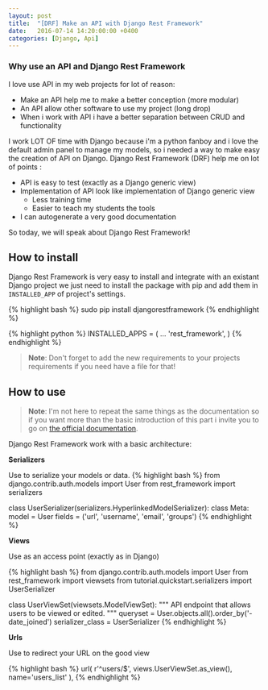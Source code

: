 ```yaml
---
layout: post
title:  "[DRF] Make an API with Django Rest Framework"
date:   2016-07-14 14:20:00:00 +0400
categories: [Django, Api]
---
```


### Why use an API and Django Rest Framework ###

I love use API in my web projects for lot of reason:

* Make an API help me to make a better conception (more modular)
* An API allow other software to use my project (long drop)
* When i work with API i have a better separation between CRUD and functionality

I work LOT OF time with Django because i'm a python fanboy and i 
love the default admin panel to manage my models, so i needed a 
way to make easy the creation of API on Django. Django Rest 
Framework (DRF) help me on lot of points :

* API is easy to test (exactly as a Django generic view)
* Implementation of API look like implementation of Django generic view
  * Less training time
  * Easier to teach my students the tools
* I can autogenerate a very good documentation

So today, we will speak about Django Rest Framework!

## How to install ##

Django Rest Framework is very easy to install and integrate with an 
existant Django project we just need to install the package with pip 
and add them in `INSTALLED_APP` of project's settings.

{% highlight bash %}
sudo pip install djangorestframework
{% endhighlight %}

{% highlight python %}
INSTALLED_APPS = (
    ...
    'rest_framework',
)
{% endhighlight %}

> **Note**: Don't forget to add the new requirements to your projects 
> requirements if you need have a file for that!

## How to use ##

> **Note**: I'm not here to repeat the same things as the documentation 
> so if you want more than the basic introduction of this part i invite you to go on [the official documentation](http://www.django-rest-framework.org/).

Django Rest Framework work with a basic architecture:

**Serializers**

Use to serialize your models or data.
{% highlight bash %}
from django.contrib.auth.models import User
from rest_framework import serializers


class UserSerializer(serializers.HyperlinkedModelSerializer):
    class Meta:
        model = User
        fields = ('url', 'username', 'email', 'groups')
{% endhighlight %}

**Views**

Use as an access point (exactly as in Django)

{% highlight bash %}
from django.contrib.auth.models import User
from rest_framework import viewsets
from tutorial.quickstart.serializers import UserSerializer


class UserViewSet(viewsets.ModelViewSet):
    """
    API endpoint that allows users to be viewed or edited.
    """
    queryset = User.objects.all().order_by('-date_joined')
    serializer_class = UserSerializer
{% endhighlight %}

**Urls**

Use to redirect your URL on the good view 

{% highlight bash %}
url(
    r'^users/$',
    views.UserViewSet.as_view(),
    name='users_list'
),
{% endhighlight %}
